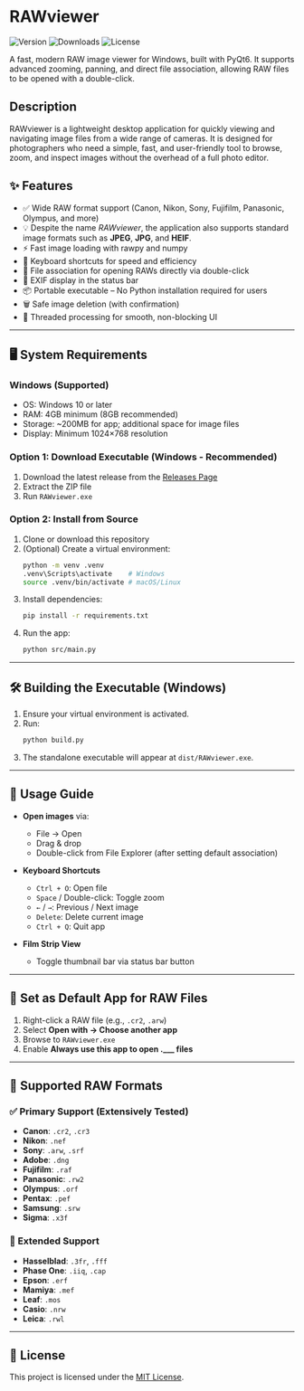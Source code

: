 # RAWviewer

![Version](https://img.shields.io/badge/version-0.2.0-blue) 
![Downloads](https://img.shields.io/github/downloads/markyip/RAWviewer/total) 
![License](https://img.shields.io/badge/license-MIT-green)


A fast, modern RAW image viewer for Windows, built with PyQt6. It supports advanced zooming, panning, and direct file association, allowing RAW files to be opened with a double-click.

## Description
RAWviewer is a lightweight desktop application for quickly viewing and navigating image files from a wide range of cameras. It is designed for photographers who need a simple, fast, and user-friendly tool to browse, zoom, and inspect images without the overhead of a full photo editor.

## ✨ Features
- ✅ Wide RAW format support (Canon, Nikon, Sony, Fujifilm, Panasonic, Olympus, and more)
- 💡 Despite the name *RAWviewer*, the application also supports standard image formats such as **JPEG**, **JPG**, and **HEIF**.
- ⚡ Fast image loading with rawpy and numpy
- 🎹 Keyboard shortcuts for speed and efficiency
- 🔗 File association for opening RAWs directly via double-click
- 📝 EXIF display in the status bar
- 📦 Portable executable – No Python installation required for users
- 🗑️ Safe image deletion (with confirmation)
- 🧵 Threaded processing for smooth, non-blocking UI

---

## 🖥️ System Requirements

### Windows (Supported)
- OS: Windows 10 or later
- RAM: 4GB minimum (8GB recommended)
- Storage: ~200MB for app; additional space for image files
- Display: Minimum 1024×768 resolution

### Option 1: Download Executable (Windows - Recommended)
1. Download the latest release from the [Releases Page](https://github.com/markyip/RAWviewer/releases/latest)
2. Extract the ZIP file
3. Run `RAWviewer.exe`

### Option 2: Install from Source
1. Clone or download this repository
2. (Optional) Create a virtual environment:
   ```bash
   python -m venv .venv
   .venv\Scripts\activate    # Windows
   source .venv/bin/activate # macOS/Linux
   ```
3. Install dependencies:
   ```bash
   pip install -r requirements.txt
   ```
4. Run the app:
   ```bash
   python src/main.py
   ```

---

## 🛠️ Building the Executable (Windows)

1. Ensure your virtual environment is activated.
2. Run:
   ```bash
   python build.py
   ```
3. The standalone executable will appear at `dist/RAWviewer.exe`.

---

## 🧭 Usage Guide

- **Open images** via:
  - File → Open
  - Drag & drop
  - Double-click from File Explorer (after setting default association)

- **Keyboard Shortcuts**
  - `Ctrl + O`: Open file
  - `Space` / Double-click: Toggle zoom
  - `←` / `→`: Previous / Next image
  - `Delete`: Delete current image
  - `Ctrl + Q`: Quit app

- **Film Strip View**
  - Toggle thumbnail bar via status bar button

---

## 📁 Set as Default App for RAW Files

1. Right-click a RAW file (e.g., `.cr2`, `.arw`)
2. Select **Open with → Choose another app**
3. Browse to `RAWviewer.exe`
4. Enable **Always use this app to open .___ files**

---

## 📸 Supported RAW Formats

### ✅ Primary Support (Extensively Tested)
- **Canon**: `.cr2`, `.cr3`
- **Nikon**: `.nef`
- **Sony**: `.arw`, `.srf`
- **Adobe**: `.dng`
- **Fujifilm**: `.raf`
- **Panasonic**: `.rw2`
- **Olympus**: `.orf`
- **Pentax**: `.pef`
- **Samsung**: `.srw`
- **Sigma**: `.x3f`

### 🧪 Extended Support
- **Hasselblad**: `.3fr`, `.fff`
- **Phase One**: `.iiq`, `.cap`
- **Epson**: `.erf`
- **Mamiya**: `.mef`
- **Leaf**: `.mos`
- **Casio**: `.nrw`
- **Leica**: `.rwl`

---

## 📜 License

This project is licensed under the [MIT License](LICENSE).
